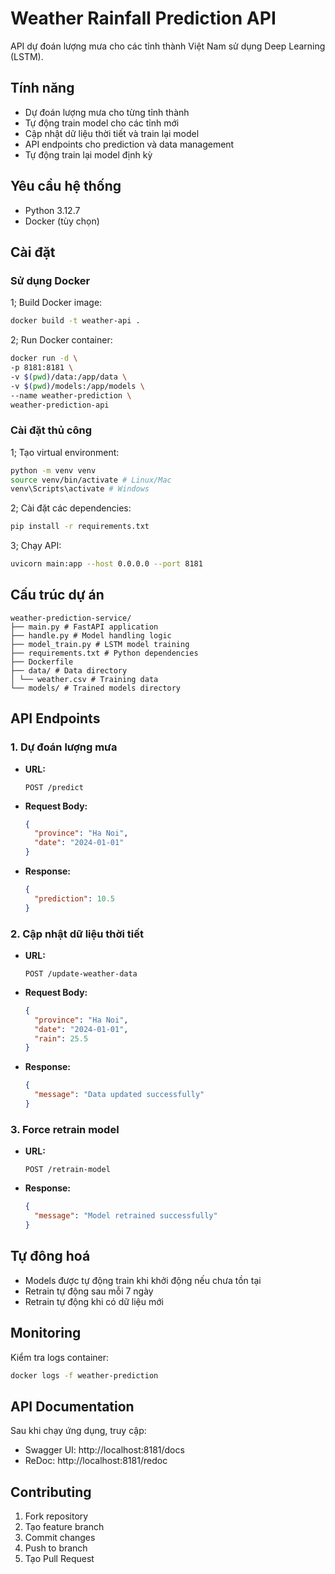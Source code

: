 # Weather Rainfall Prediction API

API dự đoán lượng mưa cho các tỉnh thành Việt Nam sử dụng Deep Learning (LSTM).

## Tính năng

- Dự đoán lượng mưa cho từng tỉnh thành
- Tự động train model cho các tỉnh mới
- Cập nhật dữ liệu thời tiết và train lại model
- API endpoints cho prediction và data management
- Tự động train lại model định kỳ

## Yêu cầu hệ thống

- Python 3.12.7
- Docker (tùy chọn)

## Cài đặt

### Sử dụng Docker

1; Build Docker image:

```bash
docker build -t weather-api .
```

2; Run Docker container:

```bash
docker run -d \
-p 8181:8181 \
-v $(pwd)/data:/app/data \
-v $(pwd)/models:/app/models \
--name weather-prediction \
weather-prediction-api
```

### Cài đặt thủ công

1; Tạo virtual environment:

```bash
python -m venv venv
source venv/bin/activate # Linux/Mac
venv\Scripts\activate # Windows
```

2; Cài đặt các dependencies:

```bash
pip install -r requirements.txt
```

3; Chạy API:

```bash
uvicorn main:app --host 0.0.0.0 --port 8181
```

## Cấu trúc dự án

```
weather-prediction-service/
├── main.py # FastAPI application
├── handle.py # Model handling logic
├── model_train.py # LSTM model training
├── requirements.txt # Python dependencies
├── Dockerfile
├── data/ # Data directory
│ └── weather.csv # Training data
└── models/ # Trained models directory
```

## API Endpoints

### 1. Dự đoán lượng mưa

- **URL:**

  `POST /predict`

- **Request Body:**

  ```json
  {
    "province": "Ha Noi",
    "date": "2024-01-01"
  }
  ```

- **Response:**

  ```json
  {
    "prediction": 10.5
  }
  ```

### 2. Cập nhật dữ liệu thời tiết

- **URL:**

  `POST /update-weather-data`

- **Request Body:**

  ```json
  {
    "province": "Ha Noi",
    "date": "2024-01-01",
    "rain": 25.5
  }
  ```

- **Response:**

  ```json
  {
    "message": "Data updated successfully"
  }
  ```

### 3. Force retrain model

- **URL:**

  `POST /retrain-model`

- **Response:**

  ```json
  {
    "message": "Model retrained successfully"
  }
  ```

## Tự đông hoá

- Models được tự động train khi khởi động nếu chưa tồn tại
- Retrain tự động sau mỗi 7 ngày
- Retrain tự động khi có dữ liệu mới

## Monitoring

Kiểm tra logs container:

```bash
docker logs -f weather-prediction
```

## API Documentation

Sau khi chạy ứng dụng, truy cập:

- Swagger UI: http://localhost:8181/docs
- ReDoc: http://localhost:8181/redoc

## Contributing

1. Fork repository
2. Tạo feature branch
3. Commit changes
4. Push to branch
5. Tạo Pull Request
